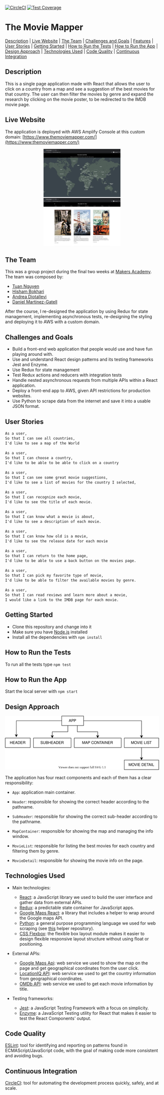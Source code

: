 [![CircleCI](https://circleci.com/gh/AndreaDiotallevi/the-movie-mapper.svg?style=shield)](https://circleci.com/gh/AndreaDiotallevi/the-movie-mapper) [![Test Coverage](https://api.codeclimate.com/v1/badges/2e51fe5571066fd4380b/test_coverage)](https://codeclimate.com/github/AndreaDiotallevi/the-movie-mapper/test_coverage)

# The Movie Mapper

[Description](#description) | [Live Website](#live-website) | [The Team](#the-team) | [Challenges and Goals](#challenges-and-goals) | [Features](#features) | [User Stories](#user-stories) | [Getting Started](#getting-started) | [How to Run the Tests](#how-to-run-the-tests) | [How to Run the App](#how-to-run-the-app) | [Design Approach](#design-approach) | [Technologies Used](#technologies-used) | [Code Quality](#code-quality) | [Continuous Integration](#continuous-integration)

## Description

This is a single page application made with React that allows the user to click on a country from a map and see a suggestion of the best movies for that country. The user can then filter the movies by genre and expand the research by clicking on the movie poster, to be redirected to the IMDB movie page.

## Live Website

The application is deployed with AWS Amplify Console at this custom domain: [https://www.themoviemapper.com/](https://www.themoviemapper.com/)

<p align="center" display="flex">
  <img src="./src/assets/the-movie-mapper-home.png" alt="home" width="50%"></img>
  <img src="./src/assets/the-movie-mapper-movies.png" alt="movies" width="50%"></img>
</p>

## The Team

This was a group project during the final two weeks at [Makers Academy](https://makers.tech/). The team was composed by:

- [Tuan Nguyen](https://github.com/TuanNguyen1010)
- [Hisham Bokhari](https://github.com/hishambokhari)
- [Andrea Diotallevi](https://github.com/AndreaDiotallevi)
- [Daniel Martinez-Gatell](https://github.com/denriquem)

After the course, I re-designed the application by using Redux for state management, implementing asynchronous tests, re-designing the styling and deploying it to AWS with a custom domain.

## Challenges and Goals

- Build a front-end web application that people would use and have fun playing around with.
- Use and understand React design patterns and its testing frameworks Jest and Enzyme.
- Use Redux for state management
- Test Redux actions and reducers with integration tests
- Handle nested asynchronous requests from multiple APIs within a React application.
- Deploy a front-end app to AWS, given API restrictions for production websites.
- Use Python to scrape data from the internet and save it into a usable JSON format.

## User Stories

```
As a user,
So that I can see all countries,
I'd like to see a map of the World

As a user,
So that I can choose a country,
I'd like to be able to be able to click on a country

As a user,
So that I can see some great movie suggestions,
I'd like to see a list of movies for the country I selected,

As a user,
So that I can recognize each movie,
I'd like to see the title of each movie.

As a user,
So that I can know what a movie is about,
I'd like to see a description of each movie.

As a user,
So that I can know how old is a movie,
I'd like to see the release date for each movie

As a user,
So that I can return to the home page,
I'd like to be able to use a back button on the movies page.

As a user,
So that I can pick my favorite type of movie,
I'd like to be able to filter the available movies by genre.

As a user,
So that I can read reviews and learn more about a movie,
I would like a link to the IMDB page for each movie.
```

## Getting Started

- Clone this repository and change into it
- Make sure you have [Node.js](https://nodejs.org/en/download/) installed
- Install all the dependencies with `npm install`

## How to Run the Tests

To run all the tests type `npm test`

## How to Run the App

Start the local server with `npm start`

## Design Approach

<p align="center">
  <img src="./src/assets/react-components-diagram.svg" alt="react-components-diagram"></img>
</p>

The application has four react components and each of them has a clear responsibility:

- `App`: application main container.

- `Header`: responsible for showing the correct header according to the pathname.

- `SubHeader`: responsible for showing the correct sub-header according to the pathname.

- `MapContainer`: responsible for showing the map and managing the info window.

- `MovieList`: responsible for listing the best movies for each country and filtering them by genre.

- `MovieDetail`: responsible for showing the movie info on the page.

## Technologies Used

- Main technologies:

  - [React](https://reactjs.org/): a JavaScript library we used to build the user interface and gather data from external APIs.
  - [Redux](https://redux.js.org/): a predictable state container for JavaScript apps.
  - [Google Maps React](https://www.npmjs.com/package/google-maps-react): a library that includes a helper to wrap around the Google maps API.
  - [Python](https://www.python.org/): a general purpose programming language we used for web scraping (see [this](https://github.com/AndreaDiotallevi/movie-titles-scraper) helper repository).
  - [CSS Flexbox](https://developer.mozilla.org/en-US/docs/Web/CSS/CSS_Flexible_Box_Layout/Basic_Concepts_of_Flexbox): the flexible box layout module makes it easier to design flexible responsive layout structure without using float or positioning.

- External APIs:

  - [Google Maps Api](https://developers.google.com/maps/documentation): web service we used to show the map on the page and get geographical coordinates from the user click.
  - [LocationIQ API](https://locationiq.com/docs): web service we used to get the country information from geographical coordinates.
  - [OMDb API](http://www.omdbapi.com/): web service we used to get each movie information by title.

- Testing frameworks:
  - [Jest](https://jestjs.io/): a JavaScript Testing Framework with a focus on simplicity.
  - [Enzyme](https://www.npmjs.com/package/enzyme): a JavaScript Testing utility for React that makes it easier to test the React Components' output.

## Code Quality

[ESLint](https://eslint.org/): tool for identifying and reporting on patterns found in ECMAScript/JavaScript code, with the goal of making code more consistent and avoiding bugs.

## Continuous Integration

[CircleCI](https://circleci.com/): tool for automating the development process quickly, safely, and at scale.
